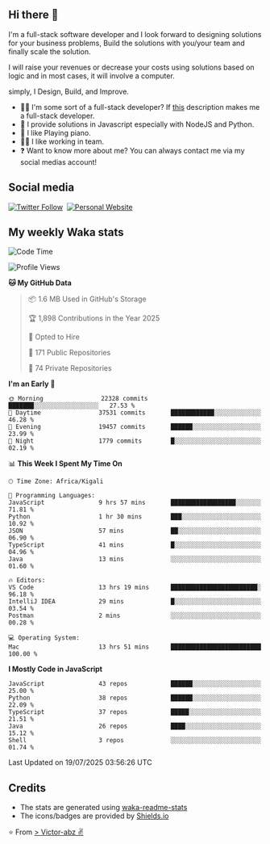 ## Hi there 👋
I'm a full-stack software developer and I look forward to designing solutions for your business problems, Build the solutions with you/your team and finally scale the solution.

I will raise your revenues or decrease your costs using solutions based on logic and in most cases, it will involve a computer.

simply, I Design, Build, and Improve.

- 👨‍💻 I'm some sort of a full-stack developer? If [this](https://www.w3schools.com/whatis/whatis_fullstack.asp) description makes me a full-stack developer.
- 🌱 I provide solutions in Javascript especially with NodeJS and Python. 
- 🎹 I like Playing piano.
- 👯‍♀️ I like working in team.
- ❓ Want to know more about me? You can always contact me via my social medias account!

## Social media
[![Twitter Follow](https://img.shields.io/twitter/follow/vicky_abz?color=%231DA1F2&label=Twitter&style=for-the-badge&logo=twitter&logoColor=ffffff)](https://twitter.com/vicky_abz)
‎‎ [![Personal Website](https://img.shields.io/static/v1?label=visit&message=victor-abz.com&color=%235F021F&style=for-the-badge)](https://victor-abz.com/)

## My weekly Waka stats
<!--START_SECTION:waka-->
![Code Time](http://img.shields.io/badge/Code%20Time-1%2C856%20hrs%2030%20mins-blue)

![Profile Views](http://img.shields.io/badge/Profile%20Views-0-blue)

**🐱 My GitHub Data** 

> 📦 1.6 MB Used in GitHub's Storage 
 > 
> 🏆 1,898 Contributions in the Year 2025
 > 
> 💼 Opted to Hire
 > 
> 📜 171 Public Repositories 
 > 
> 🔑 74 Private Repositories 
 > 
**I'm an Early 🐤** 

```text
🌞 Morning                22328 commits       ███████░░░░░░░░░░░░░░░░░░   27.53 % 
🌆 Daytime                37531 commits       ████████████░░░░░░░░░░░░░   46.28 % 
🌃 Evening                19457 commits       ██████░░░░░░░░░░░░░░░░░░░   23.99 % 
🌙 Night                  1779 commits        █░░░░░░░░░░░░░░░░░░░░░░░░   02.19 % 
```


📊 **This Week I Spent My Time On** 

```text
🕑︎ Time Zone: Africa/Kigali

💬 Programming Languages: 
JavaScript               9 hrs 57 mins       ██████████████████░░░░░░░   71.81 % 
Python                   1 hr 30 mins        ███░░░░░░░░░░░░░░░░░░░░░░   10.92 % 
JSON                     57 mins             ██░░░░░░░░░░░░░░░░░░░░░░░   06.90 % 
TypeScript               41 mins             █░░░░░░░░░░░░░░░░░░░░░░░░   04.96 % 
Java                     13 mins             ░░░░░░░░░░░░░░░░░░░░░░░░░   01.60 % 

🔥 Editors: 
VS Code                  13 hrs 19 mins      ████████████████████████░   96.18 % 
IntelliJ IDEA            29 mins             █░░░░░░░░░░░░░░░░░░░░░░░░   03.54 % 
Postman                  2 mins              ░░░░░░░░░░░░░░░░░░░░░░░░░   00.28 % 

💻 Operating System: 
Mac                      13 hrs 51 mins      █████████████████████████   100.00 % 
```

**I Mostly Code in JavaScript** 

```text
JavaScript               43 repos            ██████░░░░░░░░░░░░░░░░░░░   25.00 % 
Python                   38 repos            ██████░░░░░░░░░░░░░░░░░░░   22.09 % 
TypeScript               37 repos            █████░░░░░░░░░░░░░░░░░░░░   21.51 % 
Java                     26 repos            ████░░░░░░░░░░░░░░░░░░░░░   15.12 % 
Shell                    3 repos             ░░░░░░░░░░░░░░░░░░░░░░░░░   01.74 % 
```




 Last Updated on 19/07/2025 03:56:26 UTC
<!--END_SECTION:waka-->

## Credits
- The stats are generated using [waka-readme-stats](https://github.com/anmol098/waka-readme-stats)
- The icons/badges are provided by [Shields.io](https://shields.io/)

⭐️ From [> Victor-abz ✌](https://victor-abz.com/)
